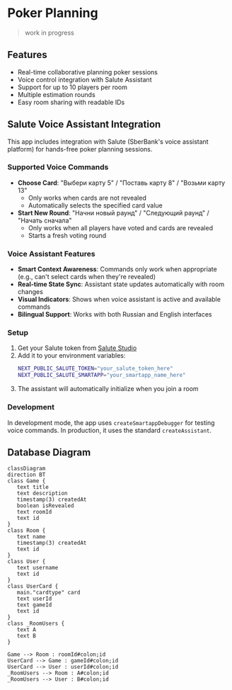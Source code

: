 # Poker Planning

> work in progress

## Features

- Real-time collaborative planning poker sessions
- Voice control integration with Salute Assistant
- Support for up to 10 players per room
- Multiple estimation rounds
- Easy room sharing with readable IDs

## Salute Voice Assistant Integration

This app includes integration with Salute (SberBank's voice assistant platform) for hands-free poker planning sessions.

### Supported Voice Commands

- **Choose Card**: "Выбери карту 5" / "Поставь карту 8" / "Возьми карту 13"
  - Only works when cards are not revealed
  - Automatically selects the specified card value
- **Start New Round**: "Начни новый раунд" / "Следующий раунд" / "Начать сначала"
  - Only works when all players have voted and cards are revealed
  - Starts a fresh voting round

### Voice Assistant Features

- **Smart Context Awareness**: Commands only work when appropriate (e.g., can't select cards when they're revealed)
- **Real-time State Sync**: Assistant state updates automatically with room changes
- **Visual Indicators**: Shows when voice assistant is active and available commands
- **Bilingual Support**: Works with both Russian and English interfaces

### Setup

1. Get your Salute token from [Salute Studio](https://developers.sber.ru/portal/products/smartapp-code)
2. Add it to your environment variables:
   ```bash
   NEXT_PUBLIC_SALUTE_TOKEN="your_salute_token_here"
   NEXT_PUBLIC_SALUTE_SMARTAPP="your_smartapp_name_here"
   ```
3. The assistant will automatically initialize when you join a room

### Development

In development mode, the app uses `createSmartappDebugger` for testing voice commands. In production, it uses the standard `createAssistant`.

## Database Diagram

```mermaid
classDiagram
direction BT
class Game {
   text title
   text description
   timestamp(3) createdAt
   boolean isRevealed
   text roomId
   text id
}
class Room {
   text name
   timestamp(3) createdAt
   text id
}
class User {
   text username
   text id
}
class UserCard {
   main."cardtype" card
   text userId
   text gameId
   text id
}
class _RoomUsers {
   text A
   text B
}

Game --> Room : roomId#colon;id
UserCard --> Game : gameId#colon;id
UserCard --> User : userId#colon;id
_RoomUsers --> Room : A#colon;id
_RoomUsers --> User : B#colon;id
```
